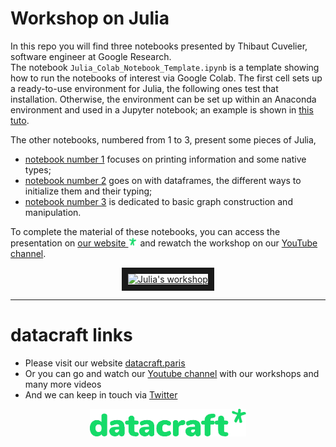 # Workshop on Julia

In this repo you will find three notebooks presented by Thibaut Cuvelier, software engineer at Google Research.  
The notebook `Julia_Colab_Notebook_Template.ipynb` is a template showing how to run the notebooks of interest via Google Colab. The first cell sets up a ready-to-use environment for Julia, the following ones test that installation. Otherwise, the environment can be set up within an Anaconda environment and used in a Jupyter notebook; an example is shown in [this tuto](https://www.geeksforgeeks.org/how-to-install-julia-in-an-anaconda-environment/).

The other notebooks, numbered from 1 to 3, present some pieces of Julia, 
 - [notebook number 1](https://github.com/datacraft-paris/2211-Cuvelier-Julia/blob/main/1-bases.ipynb) focuses on printing information and some native types;
 - [notebook number 2](https://github.com/datacraft-paris/2211-Cuvelier-Julia/blob/main/2-dataframes.ipynb) goes on with dataframes, the different ways to initialize them and their typing;
 - [notebook number 3](https://github.com/datacraft-paris/2211-Cuvelier-Julia/blob/main/3-graphes.ipynb) is dedicated to basic graph construction and manipulation.

To complete the material of these notebooks, you can access the presentation on [our website <img src="https://github.com/datacraft-paris/Illustration/blob/master/logos/tinylogo-etoile-fluo.png" width="15" height="15" />](https://datacraft.paris/workshops/a-la-decouverte-de-julia/) and rewatch the workshop on our [YouTube channel](https://www.youtube.com/watch?v=rSrhKkk70M0).

<p align="center"> <a href="http://www.youtube.com/watch?feature=player_embedded&v=rSrhKkk70M0" target="_blank"><img src="http://img.youtube.com/vi/rSrhKkk70M0/0.jpg" alt="Julia's workshop" width="240" height="180" border="10" /></a> </p>

---

# datacraft links 

- Please visit our website [datacraft.paris](https://datacraft.paris/)
- Or you can go and watch our [Youtube channel](https://www.youtube.com/channel/UCP57oQnScFnKMcFkysWSzMA) with our workshops and many more videos
- And we can keep in touch via [Twitter](https://twitter.com/datacraft_paris?lang=fr)

<p align="center">
<img width="250" alt="datacraft" src="https://github.com/datacraft-paris/Illustration/blob/master/logos/datacraft_logo_fluo.png">
</p>
